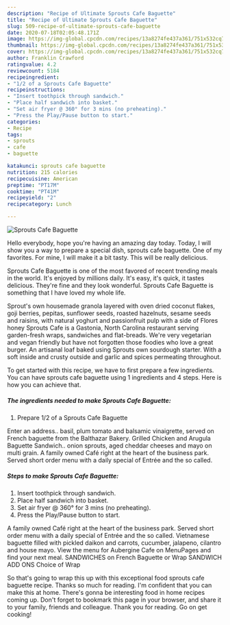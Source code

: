 ```yaml
---
description: "Recipe of Ultimate Sprouts Cafe Baguette"
title: "Recipe of Ultimate Sprouts Cafe Baguette"
slug: 509-recipe-of-ultimate-sprouts-cafe-baguette
date: 2020-07-18T02:05:48.171Z
image: https://img-global.cpcdn.com/recipes/13a8274fe437a361/751x532cq70/sprouts-cafe-baguette-recipe-main-photo.jpg
thumbnail: https://img-global.cpcdn.com/recipes/13a8274fe437a361/751x532cq70/sprouts-cafe-baguette-recipe-main-photo.jpg
cover: https://img-global.cpcdn.com/recipes/13a8274fe437a361/751x532cq70/sprouts-cafe-baguette-recipe-main-photo.jpg
author: Franklin Crawford
ratingvalue: 4.2
reviewcount: 5184
recipeingredient:
- "1/2 of a Sprouts Cafe Baguette"
recipeinstructions:
- "Insert toothpick through sandwich."
- "Place half sandwich into basket."
- "Set air fryer @ 360° for 3 mins (no preheating)."
- "Press the Play/Pause button to start."
categories:
- Recipe
tags:
- sprouts
- cafe
- baguette

katakunci: sprouts cafe baguette 
nutrition: 215 calories
recipecuisine: American
preptime: "PT17M"
cooktime: "PT41M"
recipeyield: "2"
recipecategory: Lunch

---
```



![Sprouts Cafe Baguette](https://img-global.cpcdn.com/recipes/13a8274fe437a361/751x532cq70/sprouts-cafe-baguette-recipe-main-photo.jpg)

Hello everybody, hope you're having an amazing day today. Today, I will show you a way to prepare a special dish, sprouts cafe baguette. One of my favorites. For mine, I will make it a bit tasty. This will be really delicious.

Sprouts Cafe Baguette is one of the most favored of recent trending meals in the world. It's enjoyed by millions daily. It's easy, it's quick, it tastes delicious. They're fine and they look wonderful. Sprouts Cafe Baguette is something that I have loved my whole life.

Sprout&#39;s own housemade granola layered with oven dried coconut flakes, goji berries, pepitas, sunflower seeds, roasted hazelnuts, sesame seeds and raisins, with natural yoghurt and passionfruit pulp with a side of Flores honey Sprouts Cafe is a Gastonia, North Carolina restaurant serving garden-fresh wraps, sandwiches and flat-breads. We&#39;re very vegetarian and vegan friendly but have not forgotten those foodies who love a great burger. An artisanal loaf baked using Sprouts own sourdough starter. With a soft inside and crusty outside and garlic and spices permeating throughout.


To get started with this recipe, we have to first prepare a few ingredients. You can have sprouts cafe baguette using 1 ingredients and 4 steps. Here is how you can achieve that.

<!--inarticleads1-->

##### The ingredients needed to make Sprouts Cafe Baguette:

1. Prepare 1/2 of a Sprouts Cafe Baguette


Enter an address.. basil, plum tomato and balsamic vinaigrette, served on French baguette from the Balthazar Bakery. Grilled Chicken and Arugula Baguette Sandwich.. onion sprouts, aged cheddar cheeses and mayo on multi grain. A family owned Café right at the heart of the business park. Served short order menu with a daily special of Entrée and the so called. 

<!--inarticleads2-->

##### Steps to make Sprouts Cafe Baguette:

1. Insert toothpick through sandwich.
1. Place half sandwich into basket.
1. Set air fryer @ 360° for 3 mins (no preheating).
1. Press the Play/Pause button to start.


A family owned Café right at the heart of the business park. Served short order menu with a daily special of Entrée and the so called. Vietnamese baguette filled with pickled daikon and carrots, cucumber, jalapeno, cilantro and house mayo. View the menu for Aubergine Cafe on MenuPages and find your next meal. SANDWICHES on French Baguette or Wrap SANDWICH ADD ONS Choice of Wrap 

So that's going to wrap this up with this exceptional food sprouts cafe baguette recipe. Thanks so much for reading. I'm confident that you can make this at home. There's gonna be interesting food in home recipes coming up. Don't forget to bookmark this page in your browser, and share it to your family, friends and colleague. Thank you for reading. Go on get cooking!
